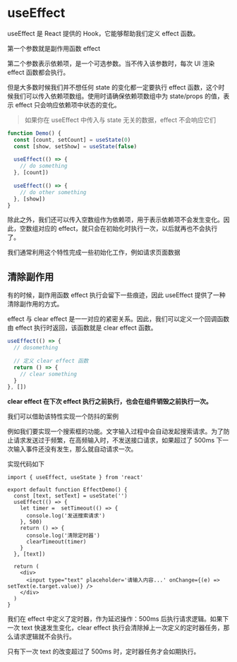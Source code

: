 # useEffect

useEffect 是 React 提供的 Hook，它能够帮助我们定义 effect 函数。

第一个参数就是副作用函数 effect

第二个参数表示依赖项，是一个可选参数。当不传入该参数时，每次 UI 渲染 effect 函数都会执行。

但是大多数时候我们并不想任何 state 的变化都一定要执行 effect 函数，这个时候我们可以传入依赖项数组。使用时请确保依赖项数组中为 state/props 的值，表示 effect 只会响应依赖项中状态的变化。

> 如果你在 useEffect 中传入与 state 无关的数据，effect 不会响应它们

```js
function Demo() {
  const [count, setCount] = useState(0)
  const [show, setShow] = useState(false)
  
  useEffect(() => {
    // do something
  }, [count])
  
  useEffect(() => {
    // do other something
  }, [show])
}
```

除此之外，我们还可以传入空数组作为依赖项，用于表示依赖项不会发生变化。因此，空数组对应的 effect，就只会在初始化时执行一次，以后就再也不会执行了。

我们通常利用这个特性完成一些初始化工作，例如请求页面数据

## 清除副作用

有的时候，副作用函数 effect 执行会留下一些痕迹，因此 useEffect 提供了一种清除副作用的方式。

effect 与 clear effect 是一一对应的紧密关系。因此，我们可以定义一个回调函数由 effect 执行时返回，该函数就是 clear effect 函数。

```js
useEffect(() => {
  // dosomething
  
  // 定义 clear effect 函数
  return () => {
    // clear something
  }
}, [])
```

**clear effect 在下次 effect 执行之前执行，也会在组件销毁之前执行一次。**

我们可以借助该特性实现一个防抖的案例

例如我们要实现一个搜索框的功能。文字输入过程中会自动发起搜索请求。为了防止请求发送过于频繁，在高频输入时，不发送接口请求，如果超过了 500ms 下一次输入事件还没有发生，那么就自动请求一次。

实现代码如下

```JS
import { useEffect, useState } from 'react'

export default function EffectDemo() {
  const [text, setText] = useState('')
  useEffect(() => {
    let timer =  setTimeout(() => {
      console.log('发送搜索请求')
    }, 500)
    return () => {
      console.log('清除定时器')
      clearTimeout(timer)
    }
  }, [text])

  return (
    <div>
      <input type="text" placeholder='请输入内容...' onChange={(e) => setText(e.target.value)} />
    </div>
  )
}
```

我们在 effect 中定义了定时器，作为延迟操作：500ms 后执行请求逻辑。如果下一次 text 快速发生变化，clear effect 执行会清除掉上一次定义的定时器任务，那么请求逻辑就不会执行。

只有下一次 text 的改变超过了 500ms 时，定时器任务才会如期执行。
